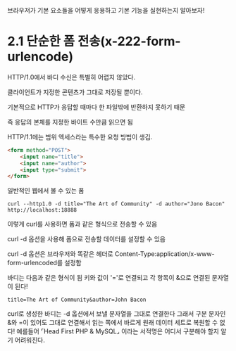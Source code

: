 브라우저가 기본 요소들을 어떻게 응용하고 기본 기능을 실현하는지 알아보자!

# 2.1 단순한 폼 전송(x-222-form-urlencode)
HTTP/1.0에서 바디 수신은 특별히 어렵지 않았다.

클라이언트가 지정한 콘텐츠가 그대로 저장될 뿐이다.

기본적으로 HTTP가 응답할 때마다 한 파일밖에 반환하지 못하기 때문

즉 응답의 본체를 지정한 바이트 수만큼 읽으면 됨

HTTP/1.1에는 범위 엑세스라는 특수한 요청 방법이 생김.


```html
<form method="POST">
    <input name="title">
    <input name="author">
    <input type="submit">
</form>
```
일반적인 웹에서 볼 수 있는 폼

```terminal 
curl --http1.0 -d title="The Art of Community" -d author="Jono Bacon" http://localhost:18888
```
이렇게 curl를 사용하면 폼과 같은 형식으로 전송할 수 있음

curl -d 옵션을 사용해 폼으로 전송할 데이터를 설정할 수 있음

curl -d 옵션은 브라우저와 똑같은 헤더로 Content-Type:application/x-www-form-urlencoded를 설정함

바디는 다음과 같은 형식이 됨
키와 값이 '='로 연결되고 각 항목이 &으로 연결된 문자열이 된다!
```terminal
title=The Art of Community&author=John Bacon
```
curl로 생성한 바디는 -d 옵션에서 보낼 문자열을 그대로 연결한다
그래서 구분 문자인 &와 =이 있어도 그대로 연결해서 읽는 쪽에서 바르게 원래 데이터 세트로 복원할 수 없다!
예를들어 ⌜Head First PHP & MySQL⌟ 이라는 서적명은 어디서 구분해야 할지 알기 어려워진다.

